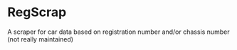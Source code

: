 # RegScrap
A scraper for car data based on registration number and/or chassis number (not really maintained)

